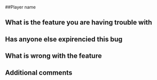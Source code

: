 ##Player name




## What is the feature you are having trouble with




## Has anyone else expirencied this bug




## What is wrong with the feature



## Additional comments
